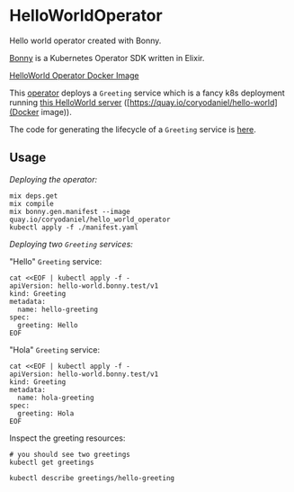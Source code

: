 # HelloWorldOperator

Hello world operator created with Bonny.

[Bonny](https://github.com/coryodaniel/bonny) is a Kubernetes Operator SDK written in Elixir.

[HelloWorld Operator Docker Image](https://quay.io/coryodaniel/hello_world_operator)

This [operator](./manifest.yaml) deploys a `Greeting` service which is a fancy k8s deployment running [this HelloWorld server](https://github.com/coryodaniel/hello-world) ([https://quay.io/coryodaniel/hello-world](Docker image)).

The code for generating the lifecycle of a `Greeting` service is [here](./lib/hello_world_operator/controllers/v1/greeting.ex).

## Usage

*Deploying the operator:*

```shell
mix deps.get
mix compile
mix bonny.gen.manifest --image quay.io/coryodaniel/hello_world_operator
kubectl apply -f ./manifest.yaml
```

*Deploying two `Greeting` services:*

"Hello" `Greeting` service:

```shell
cat <<EOF | kubectl apply -f -
apiVersion: hello-world.bonny.test/v1
kind: Greeting
metadata:
  name: hello-greeting
spec:
  greeting: Hello
EOF
```

"Hola" `Greeting` service:

```shell
cat <<EOF | kubectl apply -f -
apiVersion: hello-world.bonny.test/v1
kind: Greeting
metadata:
  name: hola-greeting
spec:
  greeting: Hola
EOF
```

Inspect the greeting resources:

```shell
# you should see two greetings
kubectl get greetings 

kubectl describe greetings/hello-greeting
```
